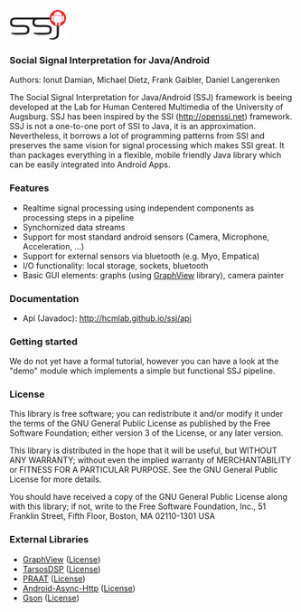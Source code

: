 ![Logo](/assets/logo_w100.png) 
### Social Signal Interpretation for Java/Android

Authors: Ionut Damian, Michael Dietz, Frank Gaibler, Daniel Langerenken

The Social Signal Interpretation for Java/Android (SSJ) framework is beeing developed at the Lab for Human Centered Multimedia of the University of Augsburg.
SSJ has been inspired by the SSI (http://openssi.net) framework. SSJ is not a one-to-one port of SSI to Java, it is an approximation. Nevertheless, it borrows a lot of programming patterns from SSI and preserves the same vision for signal processing which makes SSI great. It than packages everything in a flexible, mobile friendly Java library which can be easily integrated into Android Apps.

### Features
* Realtime signal processing using independent components as processing steps in a pipeline
* Synchornized data streams
* Support for most standard android sensors (Camera, Microphone, Acceleration, ...)
* Support for external sensors via bluetooth (e.g. Myo, Empatica)
* I/O functionality: local storage, sockets, bluetooth
* Basic GUI elements: graphs (using [GraphView](https://github.com/hcmlab/GraphView) library), camera painter

### Documentation
* Api (Javadoc): http://hcmlab.github.io/ssj/api

### Getting started
We do not yet have a formal tutorial, however you can have a look at the "demo" module which implements a simple but functional SSJ pipeline.

### License
This library is free software; you can redistribute it and/or modify it under the terms of the GNU General Public License as published by the Free Software Foundation; either version 3 of the License, or any later version.

This library is distributed in the hope that it will be useful, but WITHOUT ANY WARRANTY; without even the implied warranty of MERCHANTABILITY or FITNESS FOR A PARTICULAR PURPOSE. See the GNU General Public License for more details.

You should have received a copy of the GNU General Public License along with this library; if not, write to the Free Software Foundation, Inc., 51 Franklin Street, Fifth Floor, Boston, MA  02110-1301  USA

### External Libraries
* [GraphView](https://github.com/hcmlab/GraphView) ([License](https://github.com/hcmlab/GraphView/blob/master/license.txt))
* [TarsosDSP](https://github.com/JorenSix/TarsosDSP) ([License](https://github.com/JorenSix/TarsosDSP/blob/master/license.txt))
* [PRAAT](http://www.fon.hum.uva.nl/praat/) ([License](http://www.fon.hum.uva.nl/praat/GNU_General_Public_License.txt))
* [Android-Async-Http](http://loopj.com/android-async-http/) ([License](https://www.apache.org/licenses/LICENSE-2.0))
* [Gson](https://github.com/google/gson) ([License](https://github.com/google/gson/blob/master/LICENSE))
